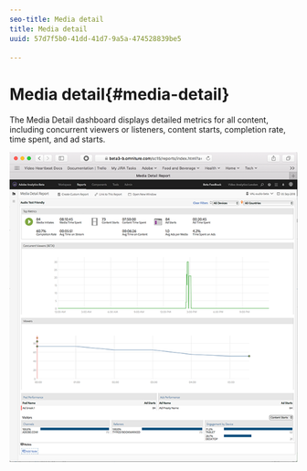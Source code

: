 ```yaml
---
seo-title: Media detail
title: Media detail
uuid: 57d7f5b0-41dd-41d7-9a5a-474528839be5

---
```


# Media detail{#media-detail}

The Media Detail dashboard displays detailed metrics for all content, including concurrent viewers or listeners, content starts, completion rate, time spent, and ad starts.

![](assets/media_detail.png)

